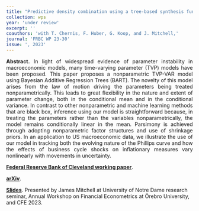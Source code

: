 ```yaml
---
title: "Predictive density combination using a tree-based synthesis function. [WP](https://doi.org/10.26509/frbc-wp-202330)"
collection: wps
year: 'under review'
excerpt: ''
coauthors: 'with T. Chernis, F. Huber, G. Koop, and J. Mitchell,' 
journal: 'FRBC WP 23-30'
issue: ', 2023'
---
```

<p align="justify"> <b>Abstract.</b> In light of widespread evidence of parameter instability in macroeconomic models, many time-varying parameter (TVP) models have been proposed. This paper proposes a nonparametric TVP-VAR model using Bayesian Additive Regression Trees (BART). The novelty of this model arises from the law of motion driving the parameters being treated nonparametrically. This leads to great flexibility in the nature and extent of parameter change, both in the conditional mean and in the conditional variance. In contrast to other nonparametric and machine learning methods that are black box, inference using our model is straightforward because, in treating the parameters rather than the variables nonparametrically, the model remains conditionally linear in the mean. Parsimony is achieved through adopting nonparametric factor structures and use of shrinkage priors. In an application to US macroeconomic data, we illustrate the use of our model in tracking both the evolving nature of the Phillips curve and how the effects of business cycle shocks on inflationary measures vary nonlinearly with movements in uncertainty.
</p>

[**Federal Reserve Bank of Cleveland working paper**](https://doi.org/10.26509/frbc-wp-202330).

[**arXiv**](https://arxiv.org/abs/2311.12671).

[**Slides**](https://www.dropbox.com/scl/fi/eoqjiwo0bntgk8z8a8wtd/CFE2023_BPS-NP-TVP.pdf?rlkey=d1w9w0x56g68rfshigwbirdum&dl=0). Presented by James Mitchell at University of Notre Dame research seminar, Annual Workshop on Financial Econometrics at Örebro University, and CFE 2023.
